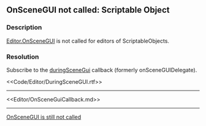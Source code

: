 ## OnSceneGUI not called: Scriptable Object
### Description
[Editor.OnSceneGUI](https://docs.unity3d.com/ScriptReference/Editor.OnSceneGUI.html) is not called for editors of ScriptableObjects.

### Resolution
Subscribe to the [duringSceneGui](https://docs.unity3d.com/ScriptReference/SceneView-duringSceneGui.html) callback (formerly onSceneGUIDelegate).  

<<Code/Editor/DuringSceneGUI.rtf>>

---  

<<Editor/OnSceneGuiCallback.md>>

---  

[OnSceneGUI is still not called](OnSceneGUI%20Gizmos.md)